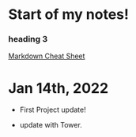 # Start of my notes!

### heading 3

[Markdown Cheat Sheet](https://www.markdownguide.org/basic-syntax/#links)

# Jan 14th, 2022

- First Project update!

- update with Tower.

